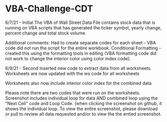 # VBA-Challenge-CDT
6/7/21 - Initial 
The VBA of Wall Street Data 
File contains stock data that is running on VBA scripts that has generated the ticker symbol, yearly change, percent change and total stock volume.

Additional comments:
Had to create separate codes for each sheet - VBA code did not run the script for the entire workbook.
Conditional Formatting - created this using the formatting tools in editing (VBA formatting code did not work to change the interior color using color index code).

6/9/21 - Second 
Inserted new code to extract data from all worksheets.
Worksheets are now updated with the ws code for all worksheets

Worksheets also now include interior color index for the combined data

Please note there are two codes that were run on the worksheets.
Screenshot includes individual loop for data AND combined loop using the "Next Cell" code and Loop Code.
(when clicking the screenshot on github, it shows the individual loop. To view the entire screenshot, please download or pull to review all data requested and/or to view the the entied screenshot.
